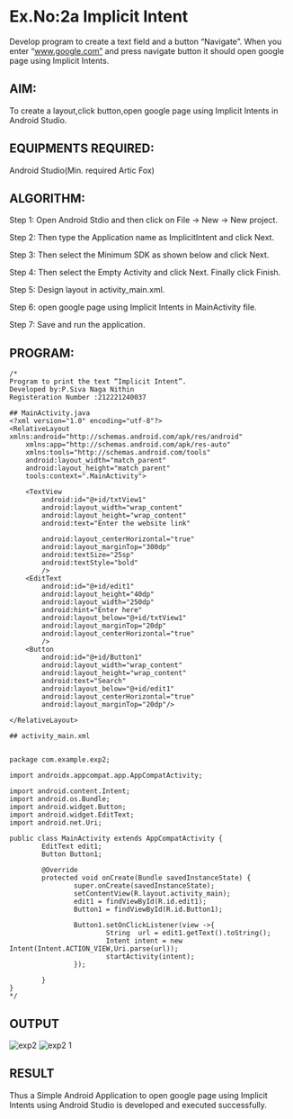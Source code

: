 
# Ex.No:2a Implicit Intent

Develop program to create a text field and a button “Navigate”. When you enter “www.google.com” and press navigate button it should open google page using Implicit Intents.


## AIM:

To create a layout,click button,open google page using Implicit Intents in Android Studio.

## EQUIPMENTS REQUIRED:

Android Studio(Min. required Artic Fox)

## ALGORITHM:

Step 1: Open Android Stdio and then click on File -> New -> New project.

Step 2: Then type the Application name as ImplicitIntent and click Next. 

Step 3: Then select the Minimum SDK as shown below and click Next.

Step 4: Then select the Empty Activity and click Next. Finally click Finish.

Step 5: Design layout in activity_main.xml.

Step 6: open google page using Implicit Intents in MainActivity file.

Step 7: Save and run the application.

## PROGRAM:
```
/*
Program to print the text “Implicit Intent”.
Developed by:P.Siva Naga Nithin
Registeration Number :212221240037

## MainActivity.java
<?xml version="1.0" encoding="utf-8"?>
<RelativeLayout xmlns:android="http://schemas.android.com/apk/res/android"
    xmlns:app="http://schemas.android.com/apk/res-auto"
    xmlns:tools="http://schemas.android.com/tools"
    android:layout_width="match_parent"
    android:layout_height="match_parent"
    tools:context=".MainActivity">

    <TextView
        android:id="@+id/txtView1"
        android:layout_width="wrap_content"
        android:layout_height="wrap_content"
        android:text="Enter the website link"

        android:layout_centerHorizontal="true"
        android:layout_marginTop="300dp"
        android:textSize="25sp"
        android:textStyle="bold"
        />
    <EditText
        android:id="@+id/edit1"
        android:layout_height="40dp"
        android:layout_width="250dp"
        android:hint="Enter here"
        android:layout_below="@+id/txtView1"
        android:layout_marginTop="20dp"
        android:layout_centerHorizontal="true"
        />
    <Button
        android:id="@+id/Button1"
        android:layout_width="wrap_content"
        android:layout_height="wrap_content"
        android:text="Search"
        android:layout_below="@+id/edit1"
        android:layout_centerHorizontal="true"
        android:layout_marginTop="20dp"/>

</RelativeLayout>

## activity_main.xml


package com.example.exp2;

import androidx.appcompat.app.AppCompatActivity;

import android.content.Intent;
import android.os.Bundle;
import android.widget.Button;
import android.widget.EditText;
import android.net.Uri;

public class MainActivity extends AppCompatActivity {
        EditText edit1;
        Button Button1;

        @Override
        protected void onCreate(Bundle savedInstanceState) {
                super.onCreate(savedInstanceState);
                setContentView(R.layout.activity_main);
                edit1 = findViewById(R.id.edit1);
                Button1 = findViewById(R.id.Button1);

                Button1.setOnClickListener(view ->{
                        String  url = edit1.getText().toString();
                        Intent intent = new Intent(Intent.ACTION_VIEW,Uri.parse(url));
                        startActivity(intent);
                });

        }
}
*/
```

## OUTPUT
![exp2](https://user-images.githubusercontent.com/94154780/190559748-f05d5b2e-32d2-4b93-a452-16a08dda8f22.png)
![exp2 1](https://user-images.githubusercontent.com/94154780/190559777-743dca14-50b9-4c05-98ed-fb7e69ebf029.png)



## RESULT
Thus a Simple Android Application to open google page using Implicit Intents using Android Studio is developed and executed successfully.

